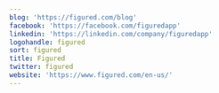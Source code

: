 ```yaml
---
blog: 'https://figured.com/blog'
facebook: 'https://facebook.com/figuredapp'
linkedin: 'https://linkedin.com/company/figuredapp'
logohandle: figured
sort: figured
title: Figured
twitter: figured
website: 'https://www.figured.com/en-us/'
---
```

